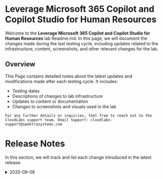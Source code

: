 # Leverage Microsoft 365 Copilot and Copilot Studio for Human Resources

Welcome to the **Leverage Microsoft 365 Copilot and Copilot Studio for Human Resources** lab Readme.md. In this page, we will document the changes made during the last testing cycle, including updates related to the infrastructure, content, screenshots, and other relevant changes for the lab.

## Overview

This Page contains detailed notes about the latest updates and modifications made after each testing cycle. It includes:

- Testing dates
- Descriptions of changes to lab infrastructure
- Updates to content or documentation
- Changes to screenshots and visuals used in the lab

`For any further details or inquiries, feel free to reach out to the CloudLabs support team. Email Support: cloudlabs-support@spektrasystems.com`

# Release Notes

In this section, we will track and list each change introduced in the latest release:

<details>
  <summary>2025-09-08</summary>

## Release Date: 2025-09-08

### Summary of Changes

Content updates, including clearer UI screenshots and refined instructions to improve understanding and clarity.    

### Infrastructure Changes

N/A

### Content Changes

Updated the instructions and content as per the New UI in the Microsoft Copilot Studio portal.

### Screenshot Updates

- **Minor updates**: 

    - **Updated UI Screenshots**: Updated the screenshots as per the new UI in the Microsoft Copilot Studio portal.
      
### Testing Notes

- **Testing Date**: 2025-09-05

### Testing Scope 

 Performed end-to-end testing of the lab, updated the lab guide with clear instructions and updated the images as per the new UI.


<details>
  
  <summary>04 June 2025</summary>

## Infrastructure Changes

NA

## Content Changes

NA
  
## Screenshot Updates

NA

## Testing Notes

NA

</details>
